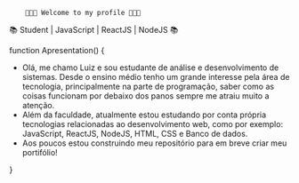         👨🏼‍💻 Welcome to my profile 👨🏼‍💻

 📚 Student | JavaScript | ReactJS | NodeJS 📚
 
 function Apresentation() {
   - Olá, me chamo Luiz e sou estudante de análise e desenvolvimento de sistemas. Desde o ensino médio tenho um grande interesse pela área de tecnologia, principalmente na         parte de programação, saber como as coisas funcionam por debaixo dos panos sempre me atraiu muito a atenção. 
   - Além da faculdade, atualmente estou estudando por conta própria tecnologias relacionadas ao desenvolvimento web, como por exemplo: JavaScript, ReactJS, NodeJS, HTML,        CSS e Banco de dados.
   - Aos poucos estou construindo meu repositório para em breve criar meu portifólio!
 
 }
